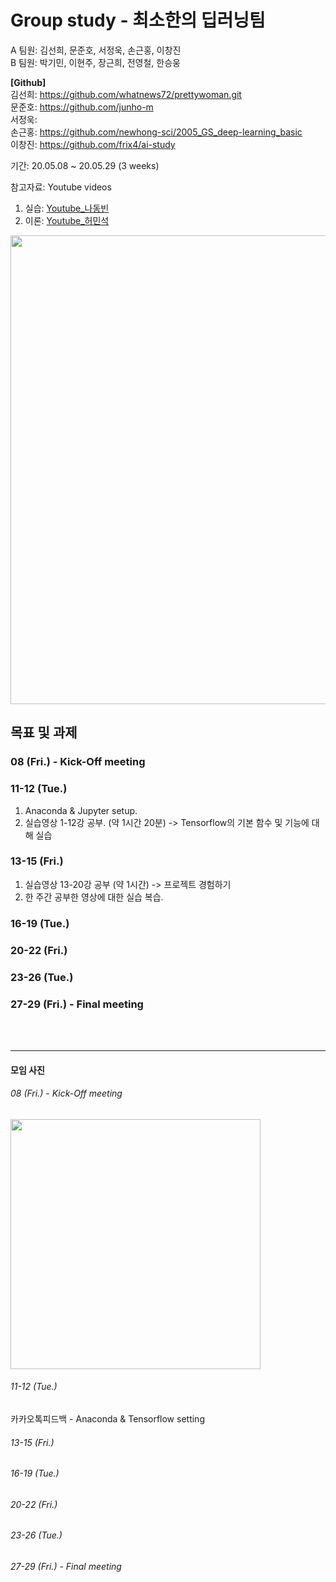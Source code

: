 # Group study - 최소한의 딥러닝팀
A 팀원: 김선희, 문준호, 서정욱, 손근홍, 이창진<br>
B 팀원: 박기민, 이현주, 장근희, 전영철, 한승웅

__[Github]__<br>
김선희: https://github.com/whatnews72/prettywoman.git<br>
문준호: https://github.com/junho-m<br>
서정욱: <br>
손근홍: https://github.com/newhong-sci/2005_GS_deep-learning_basic<br>
이창진: https://github.com/frix4/ai-study 

기간: 20.05.08 ~ 20.05.29 (3 weeks)

참고자료: Youtube videos
1. 실습: [Youtube_나동빈](https://www.youtube.com/watch?v=qxUD7fOseBQ&list=PLRx0vPvlEmdAbnmLH9yh03cw9UQU_o7PO)<br>
2. 이론: [Youtube_허민석](https://www.youtube.com/watch?v=ShaqWZx3Wzc&list=PLVNY1HnUlO24lnGmxdwTgfXkd4qhDbEkG)<br>
<img width="750" src="https://user-images.githubusercontent.com/64393893/81507511-ec4ad400-9338-11ea-9acc-cdee151aabcf.png">


## 목표 및 과제<br>
### 08    (Fri.) - Kick-Off meeting<br>
### 11-12 (Tue.)<br>
1. Anaconda & Jupyter setup.
2. 실습영상 1-12강 공부. (약 1시간 20분) -> Tensorflow의 기본 함수 및 기능에 대해 실습
### 13-15 (Fri.)<br>
1. 실습영상 13-20강 공부 (약 1시간) -> 프로젝트 경험하기
2. 한 주간 공부한 영상에 대한 실습 복습.
### 16-19 (Tue.)<br>
### 20-22 (Fri.)<br>
### 23-26 (Tue.)<br>
### 27-29 (Fri.) - Final meeting

<br><br>
- - -
#### 모임 사진
###### 08    (Fri.) - Kick-Off meeting<br>
<img width="400" src="https://user-images.githubusercontent.com/64393893/81508299-3a160b00-933e-11ea-878a-5b3e02b75c40.png"><br>
###### 11-12 (Tue.)<br>
카카오톡피드백 - Anaconda & Tensorflow setting
###### 13-15 (Fri.)<br>
###### 16-19 (Tue.)<br>
###### 20-22 (Fri.)<br>
###### 23-26 (Tue.)<br>
###### 27-29 (Fri.) - Final meeting
